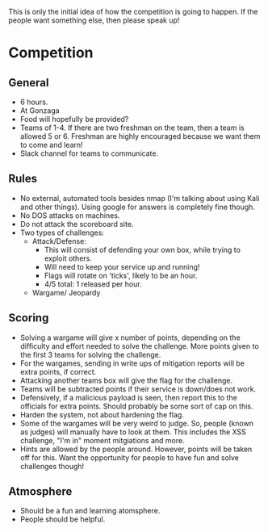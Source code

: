 This is only the initial idea of how the competition is going to happen. If the people want something else, then please speak up!


# Competition
## General
- 6 hours.
- At Gonzaga
- Food will hopefully be provided?
- Teams of 1-4. If there are two freshman on the team, then a team is allowed 5 or 6. Freshman are highly encouraged because we want them to come and learn!
- Slack channel for teams to communicate.
## Rules
- No external, automated tools besides nmap (I'm talking about using Kali and other things). Using google for answers is completely fine though.
- No DOS attacks on machines.
- Do not attack the scoreboard site.
- Two types of challenges:
    - Attack/Defense:
        - This will consist of defending your own box, while trying to exploit others.
        - Will need to keep your service up and running!
        - Flags will rotate on 'ticks', likely to be an hour.
        - 4/5 total: 1 released per hour.
     - Wargame/ Jeopardy

## Scoring
- Solving a wargame will give x number of points, depending on the difficulty and effort needed to solve the challenge. More points given to the first 3 teams for solving the challenge.
- For the wargames, sending in write ups of mitigation reports will be extra points, if correct.
- Attacking another teams box will give the flag for the challenge.
- Teams will be subtracted points if their service is down/does not work.
- Defensively, if a malicious payload is seen, then report this to the officials for extra points. Should probably be some sort of cap on this.
- Harden the system, not about hardening the flag.
- Some of the wargames will be very weird to judge. So, people (known as judges) will manually have to look at them. This includes the XSS challenge, "I'm in" moment mitgiations and more.
- Hints are allowed by the people around. However, points will be taken off for this. Want the opportunity for people to have fun and solve challenges though!

## Atmosphere
- Should be a fun and learning atomsphere.
- People should be helpful.

